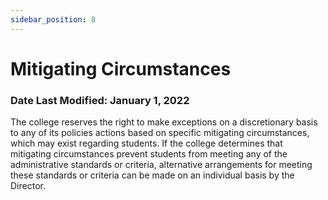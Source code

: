 ```yaml
---
sidebar_position: 8
---
```

# Mitigating Circumstances

### Date Last Modified: January 1, 2022

The college reserves the right to make exceptions on a discretionary basis to any of its policies actions based on specific mitigating circumstances, which may exist regarding students. If the college determines that mitigating circumstances prevent students from meeting any of the administrative standards or criteria, alternative arrangements for meeting these standards or criteria can be made on an individual basis by the Director.